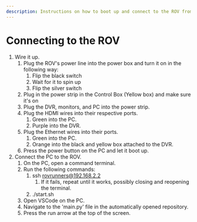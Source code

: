 ```yaml
---
description: Instructions on how to boot up and connect to the ROV from the surface PC.
---
```


# Connecting to the ROV



1. Wire it up.
   1. Plug the ROV's power line into the power box and turn it on in the following way:
      1. Flip the black switch
      2. Wait for it to spin up
      3. Flip the silver switch
   2. Plug in the power strip in the Control Box (Yellow box) and make sure it's on
   3. Plug the DVR, monitors, and PC into the power strip.
   4. Plug the HDMI wires into their respective ports.
      1. Green into the PC.
      2. Purple into the DVR.
   5. Plug the Ethernet wires into their ports.
      1. Green into the PC.
      2. Orange into the black and yellow box attached to the DVR.
   6. Press the power button on the PC and let it boot up.
2. Connect the PC to the ROV.
   1. On the PC, open a command terminal.
   2. Run the following commands:
      1. ssh rovrunners@192.168.2.2
         1. If it fails, repeat until it works, possibly closing and reopening the terminal.
      2. ./start.sh
   3. Open VSCode on the PC.
   4. Navigate to the 'main.py' file in the automatically opened repository.
   5. Press the run arrow at the top of the screen.

